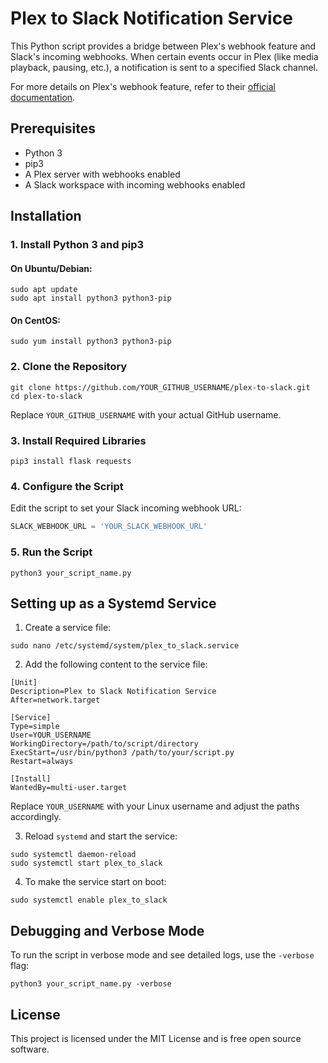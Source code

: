 # Plex to Slack Notification Service

This Python script provides a bridge between Plex's webhook feature and Slack's incoming webhooks. When certain events occur in Plex (like media playback, pausing, etc.), a notification is sent to a specified Slack channel.

For more details on Plex's webhook feature, refer to their [official documentation](https://support.plex.tv/articles/115002267687-webhooks/).

## Prerequisites

- Python 3
- pip3
- A Plex server with webhooks enabled
- A Slack workspace with incoming webhooks enabled

## Installation

### 1. Install Python 3 and pip3

#### On Ubuntu/Debian:

```
sudo apt update
sudo apt install python3 python3-pip
```

#### On CentOS:

```
sudo yum install python3 python3-pip
```

### 2. Clone the Repository

```
git clone https://github.com/YOUR_GITHUB_USERNAME/plex-to-slack.git
cd plex-to-slack
```

Replace `YOUR_GITHUB_USERNAME` with your actual GitHub username.

### 3. Install Required Libraries

```
pip3 install flask requests
```

### 4. Configure the Script

Edit the script to set your Slack incoming webhook URL:

```python
SLACK_WEBHOOK_URL = 'YOUR_SLACK_WEBHOOK_URL'
```

### 5. Run the Script

```
python3 your_script_name.py
```

## Setting up as a Systemd Service

1. Create a service file:

```
sudo nano /etc/systemd/system/plex_to_slack.service
```

2. Add the following content to the service file:

```
[Unit]
Description=Plex to Slack Notification Service
After=network.target

[Service]
Type=simple
User=YOUR_USERNAME
WorkingDirectory=/path/to/script/directory
ExecStart=/usr/bin/python3 /path/to/your/script.py
Restart=always

[Install]
WantedBy=multi-user.target
```

Replace `YOUR_USERNAME` with your Linux username and adjust the paths accordingly.

3. Reload `systemd` and start the service:

```
sudo systemctl daemon-reload
sudo systemctl start plex_to_slack
```

4. To make the service start on boot:

```
sudo systemctl enable plex_to_slack
```

## Debugging and Verbose Mode

To run the script in verbose mode and see detailed logs, use the `-verbose` flag:

```
python3 your_script_name.py -verbose
```

## License

This project is licensed under the MIT License and is free open source software.
